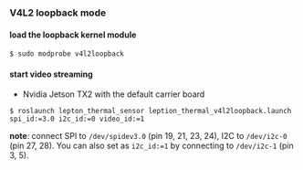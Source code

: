 

### V4L2 loopback mode

#### load the loopback kernel module
```
$ sudo modprobe v4l2loopback
```

#### start video streaming

- Nvidia Jetson TX2 with the default carrier board
```
$ roslaunch lepton_thermal_sensor leption_thermal_v4l2loopback.launch spi_id:=3.0 i2c_id:=0 video_id:=1
```
**note**: connect SPI to `/dev/spidev3.0` (pin 19, 21, 23, 24), I2C to `/dev/i2c-0` (pin 27, 28). You can also set as `i2c_id:=1` by connecting to `/dev/i2c-1` (pin 3, 5).
